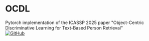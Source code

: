 # OCDL
Pytorch implementation of the ICASSP 2025 paper "Object-Centric Discriminative Learning for Text-Based Person Retrieval"\
[![GitHub](https://img.shields.io/badge/license-MIT-green)](https://github.com/JThuge/OCDL/blob/main/LICENSE)



